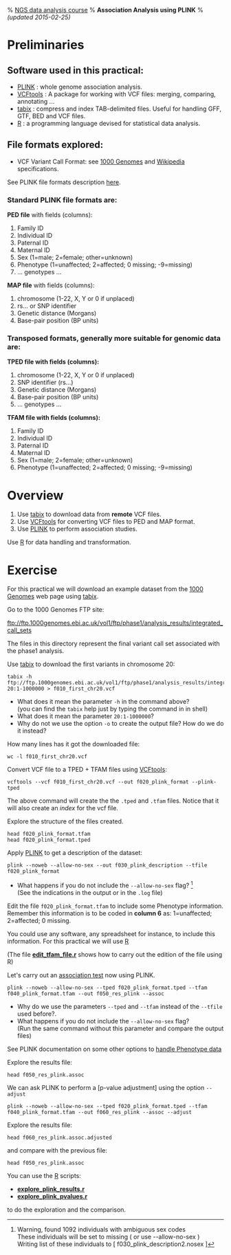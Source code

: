 % [NGS data analysis course](http://www.ngscourse.org)
% __Association Analysis using PLINK__
% _(updated 2015-02-25)_

<!-- COMMON LINKS HERE -->

[plink]:http://pngu.mgh.harvard.edu/~purcell/plink/ "PLINK: whole genome association analysis"
[vcftools]: http://vcftools.sourceforge.net/ "VCFtools: A package for working with VCF files: merging, comparing, annotating ..."
[tabix]:http://samtools.sourceforge.net/tabix.shtml "tabix: compress and index TAB-delimited files. Useful for handling GFF, GTF, BED and VCF files"
[R]:http://www.r-project.org/ "The Project for Statistical Computing"

[vcf-format-1000ge]:http://www.1000genomes.org/wiki/Analysis/Variant%20Call%20Format/vcf-variant-call-format-version-41
[vcf-format-wikipedia]:http://en.wikipedia.org/wiki/Variant_Call_Format

[1000 genomes]:http://www.1000genomes.org/ "1000 Genomes Home Page"


Preliminaries
================================================================================


Software used in this practical:
--------------------------------

- [PLINK] : whole genome association analysis.
- [VCFtools] : A package for working with VCF files: merging, comparing, annotating ...
- [tabix] : compress and index TAB-delimited files. Useful for handling GFF, GTF, BED and VCF files.
- [R] : a programming language devised for statistical data analysis.

File formats explored:
----------------------

- VCF Variant Call Format: see [1000 Genomes][vcf-format-1000ge] and [Wikipedia][vcf-format-wikipedia] specifications.

See PLINK file formats description [here](http://pngu.mgh.harvard.edu/~purcell/plink/data.shtml#tr).


### Standard PLINK file formats are:

__PED file__ with fields (columns):

1. Family ID
2. Individual ID
3. Paternal ID
4. Maternal ID
5. Sex (1=male; 2=female; other=unknown)
6. Phenotype (1=unaffected; 2=affected; 0 missing; -9=missing)
7. ... genotypes ...


__MAP file__ with fields (columns):

1. chromosome (1-22, X, Y or 0 if unplaced)
2. rs... or SNP identifier
3. Genetic distance (Morgans)
4. Base-pair position (BP units)


### Transposed formats, generally more suitable for genomic data are:

__TPED file with fields (columns):__

1. chromosome (1-22, X, Y or 0 if unplaced)
2. SNP identifier (rs...)
3. Genetic distance (Morgans)
4. Base-pair position (BP units)
5. ...  genotypes ...

__TFAM file with fields (columns):__

1. Family ID
2. Individual ID
3. Paternal ID
4. Maternal ID
5. Sex (1=male; 2=female; other=unknown)
6. Phenotype (1=unaffected; 2=affected; 0 missing; -9=missing)


Overview
================================================================================

1. Use [tabix] to download data from __remote__ VCF files.
1. Use [VCFtools] for converting VCF files to PED and MAP format.
1. Use [PLINK] to perform association studies.

Use [R] for data handling and transformation.


Exercise
================================================================================
	
<!-- new and clean data directory in the sandbox
    rm -r ../../../../sandbox/association_studies/
	mkdir ../../../../sandbox/association_studies/
	cd    ../../../../sandbox/association_studies/
-->

For this practical we will download an example dataset from the [1000 Genomes] web page using [tabix].

Go to the 1000 Genomes FTP site:

<ftp://ftp.1000genomes.ebi.ac.uk/vol1/ftp/phase1/analysis_results/integrated_call_sets>

The files in this directory represent the final variant call set associated with the phase1 analysis.



Use [tabix] to download the first variants in chromosome 20:

    tabix -h ftp://ftp.1000genomes.ebi.ac.uk/vol1/ftp/phase1/analysis_results/integrated_call_sets/ALL.chr20.integrated_phase1_v3.20101123.snps_indels_svs.genotypes.vcf.gz 20:1-1000000 > f010_first_chr20.vcf

- What does it mean the parameter `-h` in the command above? <!-- print / include also the header lines -->  
  (you can find the `tabix` help just by typing the command in in shell)
- What does it mean the parameter `20:1-1000000`? <!-- the range of positions to be downloaded -->
- Why do not we use the option `-o` to create the output file? How do we do it instead?  <!-- the option -o is not implemented; we use the redirection > instead -->


How many lines has it got the downloaded file:

    wc -l f010_first_chr20.vcf 


Convert VCF file to a TPED + TFAM files using [VCFtools]:
   
    vcftools --vcf f010_first_chr20.vcf --out f020_plink_format --plink-tped 

The above command will create the the `.tped` and `.tfam` files. Notice that it will also create an _index_ for the vcf file.

Explore the structure of the files created.

    head f020_plink_format.tfam
    head f020_plink_format.tped


Apply [PLINK] to get a description of the dataset:

    plink --noweb --allow-no-sex --out f030_plink_description --tfile f020_plink_format

- What happens if you do not include the `--allow-no-sex` flag? [^resp]  
  (See the indications in the output or in the `.log` file)


[^resp]:Warning, found 1092 individuals with ambiguous sex codes  
These individuals will be set to missing ( or use --allow-no-sex )  
Writing list of these individuals to [ f030_plink_description2.nosex ]


<!-- What information is in the file `.nosex`? -->

Edit the file `f020_plink_format.tfam` to include some Phenotype information. 
Remember this information is to be coded in __column 6__ as: 1=unaffected; 2=affected; 0 missing.

You could use any software, any spreadsheet for instance, to include this information. 
For this practical we will use [R]

(The file __[edit_tfam_file.r](edit_tfam_file.r)__ shows how to carry out the edition of the file using R)

<!--
    R CMD BATCH --vanilla ../../ngs-course.github.io/Course_Materials/association_studies/tutorial/edit_tfam_file.r
-->


Let's carry out an [association test](http://pngu.mgh.harvard.edu/~purcell/plink/anal.shtml#cc) now using PLINK.

    plink --noweb --allow-no-sex --tped f020_plink_format.tped --tfam f040_plink_format.tfam --out f050_res_plink --assoc

- Why do we use the parameters `--tped` and `--tfam` instead of the `--tfile` used before?.
- What happens if you do not include the `--allow-no-sex` flag?  
  (Run the same command without this parameter and compare the output files)
  <!-- all statistics are returned as missing NA because all individuals are excluded from the analysis as they do not have the sex information -->

<!-- without the --allow-no-sex
    plink --noweb --tped f020_plink_format.tped --tfam f040_plink_format.tfam --out f050_res_plink_NO_NO-SEX --assoc
-->

See PLINK documentation on some other options to [handle Phenotype data](http://pngu.mgh.harvard.edu/~purcell/plink/data.shtml#pheno)

Explore the results file: 

    head f050_res_plink.assoc


We can ask PLINK to perform a [p-value adjustment] using the option `--adjust`

    plink --noweb --allow-no-sex --tped f020_plink_format.tped --tfam f040_plink_format.tfam --out f060_res_plink --assoc --adjust

Explore the results file: 

    head f060_res_plink.assoc.adjusted

and compare with the previous file:

    head f050_res_plink.assoc


You can use the [R] scripts:

- __[explore_plink_results.r](explore_plink_results.r)__
- __[explore_plink_pvalues.r](explore_plink_pvalues.r)__

to do the exploration and the comparison.


<!--
    R CMD BATCH --vanilla ../../ngs-course.github.io/Course_Materials/association_studies/tutorial/explore_plink_results.r
    R CMD BATCH --vanilla ../../ngs-course.github.io/Course_Materials/association_studies/tutorial/explore_plink_pvalues.r
-->
